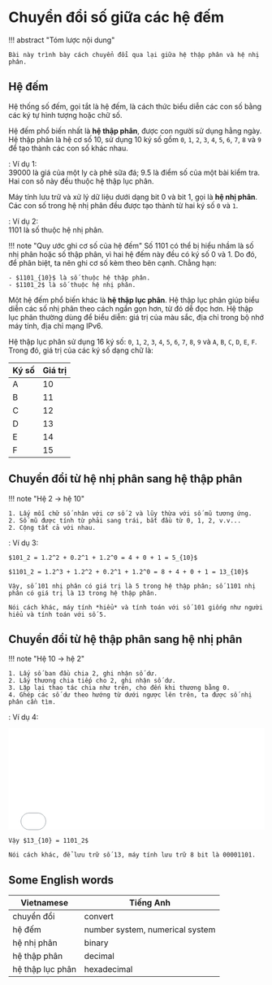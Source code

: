 # Chuyển đổi số giữa các hệ đếm

!!! abstract "Tóm lược nội dung"

    Bài này trình bày cách chuyển đổi qua lại giữa hệ thập phân và hệ nhị phân. 

## Hệ đếm

Hệ thống số đếm, gọi tắt là hệ đếm, là cách thức biểu diễn các con số bằng các ký tự hình tượng hoặc chữ số.  

Hệ đếm phổ biến nhất là **hệ thập phân**, được con người sử dụng hằng ngày. Hệ thập phân là hệ cơ số 10, sử dụng 10 ký số gồm `0`, `1`, `2`, `3`, `4`, `5`, `6`, `7`, `8` và `9` để tạo thành các con số khác nhau.  

:   Ví dụ 1:  
    39000 là giá của một ly cà phê sữa đá; 9.5 là điểm số của một bài kiểm tra. Hai con số này đều thuộc hệ thập lục phân.  

Máy tính lưu trữ và xử lý dữ liệu dưới dạng bit 0 và bit 1, gọi là **hệ nhị phân**. Các con số trong hệ nhị phân đều được tạo thành từ hai ký số `0` và `1`.  

:   Ví dụ 2:  
    1101 là số thuộc hệ nhị phân.  

!!! note "Quy ước ghi cơ số của hệ đếm"
    Số 1101 có thể bị hiểu nhầm là số nhị phân hoặc số thập phân, vì hai hệ đếm này đều có ký số 0 và 1. Do đó, để phân biệt, ta nên ghi cơ số kèm theo bên cạnh. Chẳng hạn:  

    - $1101_{10}$ là số thuộc hệ thập phân.  
    - $1101_2$ là số thuộc hệ nhị phân.

Một hệ đếm phổ biến khác là **hệ thập lục phân**. Hệ thập lục phân giúp biểu diễn các số nhị phân theo cách ngắn gọn hơn, từ đó dễ đọc hơn. Hệ thập lục phân thường dùng để biểu diễn: giá trị của màu sắc, địa chỉ trong bộ nhớ máy tính, địa chỉ mạng IPv6.  

Hệ thập lục phân sử dụng 16 ký số: `0`, `1`, `2`, `3`, `4`, `5`, `6`, `7`, `8`, `9` và `A`, `B`, `C`, `D`, `E`, `F`. Trong đó, giá trị của các ký số dạng chữ là:  

| Ký số | Giá trị |
| --- | --- |
| A | 10 |
| B | 11 |
| C | 12 |
| D | 13 |
| E | 14 |
| F | 15 |

## Chuyển đổi từ hệ nhị phân sang hệ thập phân

!!! note "Hệ 2 → hệ 10"

    1. Lấy mỗi chữ số nhân với cơ số 2 và lũy thừa với số mũ tương ứng.
    2. Số mũ được tính từ phải sang trái, bắt đầu từ 0, 1, 2, v.v...
    2. Cộng tất cả với nhau.

:   Ví dụ 3:

    $101_2 = 1.2^2 + 0.2^1 + 1.2^0 = 4 + 0 + 1 = 5_{10}$

    $1101_2 = 1.2^3 + 1.2^2 + 0.2^1 + 1.2^0 = 8 + 4 + 0 + 1 = 13_{10}$ 

    Vậy, số 101 nhị phân có giá trị là 5 trong hệ thập phân; số 1101 nhị phân có giá trị là 13 trong hệ thập phân.  

    Nói cách khác, máy tính *hiểu* và tính toán với số 101 giống như người hiểu và tính toán với số 5.   

## Chuyển đổi từ hệ thập phân sang hệ nhị phân

!!! note "Hệ 10 → hệ 2"

    1. Lấy số ban đầu chia 2, ghi nhận số dư.
    2. Lấy thương chia tiếp cho 2, ghi nhận số dư.
    3. Lặp lại thao tác chia như trên, cho đến khi thương bằng 0.
    4. Ghép các số dư theo hướng từ dưới ngược lên trên, ta được số nhị phân cần tìm.

:   Ví dụ 4:  
    <div>
        <iframe width="100%" height="200px" frameBorder=0 src="../convert-number-systems/dec-to-bin.html"></iframe>
    </div>

    Vậy $13_{10} = 1101_2$  

    Nói cách khác, để lưu trữ số 13, máy tính lưu trữ 8 bit là 00001101.  

## Some English words

| Vietnamese | Tiếng Anh | 
| --- | --- |
| chuyển đổi | convert |
| hệ đếm | number system, numerical system |
| hệ nhị phân | binary |
| hệ thập phân | decimal |
| hệ thập lục phân | hexadecimal |

